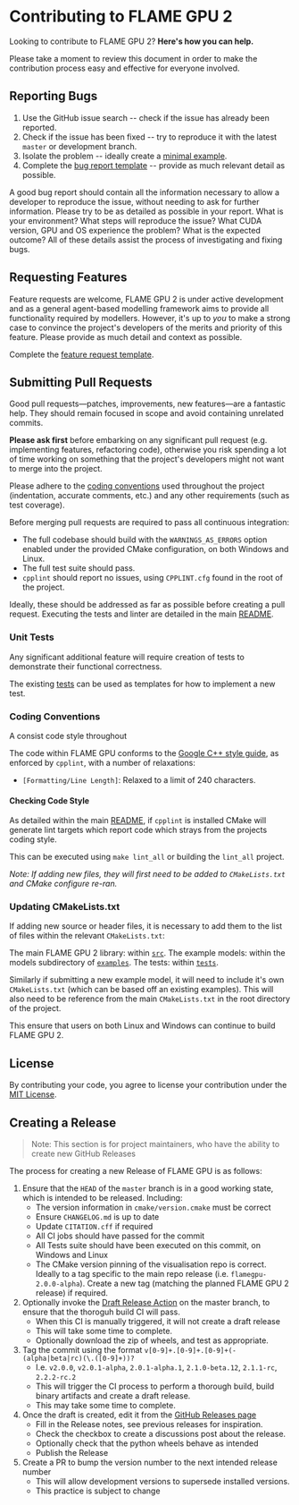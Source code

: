 # Contributing to FLAME GPU 2

Looking to contribute to FLAME GPU 2? **Here's how you can help.**

Please take a moment to review this document in order to make the contribution process easy and effective for everyone involved.

## Reporting Bugs

1. Use the GitHub issue search -- check if the issue has already been reported.
2. Check if the issue has been fixed -- try to reproduce it with the latest `master` or development branch.
3. Isolate the problem -- ideally create a [minimal example](https://stackoverflow.com/help/minimal-reproducible-example).
4. Complete the [bug report template](https://github.com/FLAMEGPU/FLAMEGPU2/issues/new?template=bug_report.md&title=[BugReport]) -- provide as much relevant detail as possible.

A good bug report should contain all the information necessary to allow a developer to reproduce the issue, without needing to ask for further information.
Please try to be as detailed as possible in your report. What is your environment? What steps will reproduce the issue? What CUDA version, GPU and OS experience the problem? What is the expected outcome?
All of these details assist the process of investigating and fixing bugs.

## Requesting Features

Feature requests are welcome, FLAME GPU 2 is under active development and as a general agent-based modelling framework aims to provide all functionality required by modellers. However, it's up to *you* to make a strong case to convince the project's developers of the merits and priority of this feature. Please provide as much detail and context as possible.

Complete the [feature request template](https://github.com/FLAMEGPU/FLAMEGPU2/issues/new?template=feature_request.md&title=[FeatureReq]).

## Submitting Pull Requests

Good pull requests—patches, improvements, new features—are a fantastic help. They should remain focused in scope and avoid containing unrelated commits.

**Please ask first** before embarking on any significant pull request (e.g. implementing features, refactoring code), otherwise you risk spending a lot of time working on something that the project's developers might not want to merge into the project.

Please adhere to the [coding conventions](#Coding-Conventions) used throughout the project (indentation, accurate comments, etc.) and any other requirements (such as test coverage).

Before merging pull requests are required to pass all continuous integration:

* The full codebase should build with the `WARNINGS_AS_ERRORS` option enabled under the provided CMake configuration, on both Windows and Linux.
* The full test suite should pass.
* `cpplint` should report no issues, using `CPPLINT.cfg` found in the root of the project.

Ideally, these should be addressed as far as possible before creating a pull request. Executing the tests and linter are detailed in the main [README](README.md).

### Unit Tests

Any significant additional feature will require creation of tests to demonstrate their functional correctness.

The existing [tests](tree/master/tests) can be used as templates for how to implement a new test.


### Coding Conventions

A consist code style throughout

The code within FLAME GPU conforms to the [Google C++ style guide](https://google.github.io/styleguide/cppguide.html), as enforced by `cpplint`, with a number of relaxations:

* `[Formatting/Line Length]`: Relaxed to a limit of 240 characters.

<!--### Naming Conventions
??????
--->

#### Checking Code Style

As detailed within the main [README](README.md), if `cpplint` is installed CMake will generate lint targets which report code which strays from the projects coding style.

This can be executed using `make lint_all` or building the `lint_all` project.

*Note: If adding new files, they will first need to be added to `CMakeLists.txt` and CMake configure re-ran.*

### Updating CMakeLists.txt

If adding new source or header files, it is necessary to add them to the list of files within the relevant `CMakeLists.txt`:

The main FLAME GPU 2 library: within [`src`](tree/master/src).
The example models: within the models subdirectory of [`examples`](tree/master/examples).
The tests: within [`tests`](tree/master/tests).

Similarly if submitting a new example model, it will need to include it's own `CMakeLists.txt` (which can be based off an existing examples). This will also need to be reference from the main `CMakeLists.txt` in the root directory of the project.

This ensure that users on both Linux and Windows can continue to build FLAME GPU 2.

## License
By contributing your code, you agree to license your contribution under the [MIT License](LICENSE.md).

## Creating a Release

> Note: This section is for project maintainers, who have the ability to create new GitHub Releases

The process for creating a new Release of FLAME GPU is as follows:

1. Ensure that the `HEAD` of the `master` branch is in a good working state, which is intended to be released. Including:
    * The version information in `cmake/version.cmake` must be correct
    * Ensure `CHANGELOG.md` is up to date
    * Update `CITATION.cff` if required
    * All CI jobs should have passed for the commit
    * All Tests suite should have been executed on this commit, on Windows and Linux
    * The CMake version pinning of the visualisation repo is correct. Ideally to a tag specific to the main repo release (i.e. `flamegpu-2.0.0-alpha`). Create a new tag (matching the planned FLAME GPU 2 release) if required.
2. Optionally invoke the [Draft Release Action](https://github.com/FLAMEGPU/FLAMEGPU2/actions/workflows/Draft-Release.yml) on the master branch, to ensure that the thoroguh build CI will pass.
    * When this CI is manually triggered, it will not create a draft release
    * This will take some time to complete.
    * Optionally download the zip of wheels, and test as appropriate.
3. Tag the commit using the format `v[0-9]+.[0-9]+.[0-9]+(-(alpha|beta|rc)(\.([0-9]+))?`
    * I.e. `v2.0.0`, `v2.0.1-alpha`, `2.0.1-alpha.1`, `2.1.0-beta.12`, `2.1.1-rc`, `2.2.2-rc.2`
    * This will trigger the CI process to perform a thorough build, build binary artifacts and create a draft release.
    * This may take some time to complete.
4. Once the draft is created, edit it from the [GitHub Releases page](https://github.com/FLAMEGPU/FLAMEGPU2/releases)
    * Fill in the Release notes, see previous releases for inspiration.
    * Check the checkbox to create a discussions post about the release.
    * Optionally check that the python wheels behave as intended
    * Publish the Release
5. Create a PR to bump the version number to the next intended release number
    * This will allow development versions to supersede installed versions.
    * This practice is subject to change
